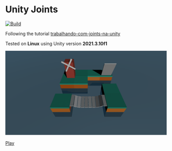 # Unity Joints

[![Build](https://github.com/humbertodias/unity-joints/actions/workflows/main.yml/badge.svg)](https://github.com/humbertodias/unity-joints/actions/workflows/main.yml)

Following the tutorial [trabalhando-com-joints-na-unity](https://medium.com/@kleberandrade/trabalhando-com-joints-na-unity-9eaacc7632c6)

Tested on **Linux** using Unity version **2021.3.10f1**

![](demo.gif)

[Play](http://humbertodias.github.io/unity-joints)